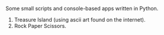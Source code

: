 Some small scripts and console-based apps written in Python.
1. Treasure Island (using ascii art found on the internet).
2. Rock Paper Scissors.